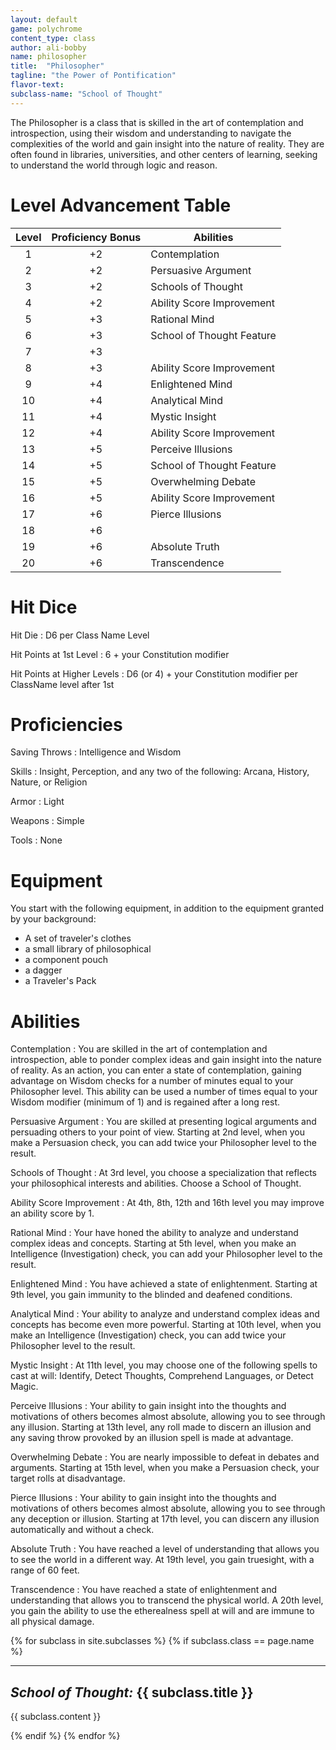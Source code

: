 ```yaml
---
layout: default
game: polychrome
content_type: class
author: ali-bobby
name: philosopher
title:  "Philosopher"
tagline: "the Power of Pontification"
flavor-text:
subclass-name: "School of Thought"
---
```


The Philosopher is a class that is skilled in the art of contemplation and introspection, using their wisdom and understanding to navigate the complexities of the world and gain insight into the nature of reality. They are often found in libraries, universities, and other centers of learning, seeking to understand the world through logic and reason.

# Level Advancement Table

|Level |Proficiency Bonus   |	Abilities                 |
|:-----:|:-----------------:|---------------------------|
|1      |	+2                | Contemplation             |
|2      |	+2                |	Persuasive Argument       |
|3      |	+2                |	Schools of Thought        |
|4      |	+2                |	Ability Score Improvement |
|5      |	+3                |	Rational Mind             |
|6      |	+3                |	School of Thought Feature |
|7      |	+3                |	                          |
|8      |	+3                | Ability Score Improvement |
|9      |	+4                |	Enlightened Mind          |
|10     |	+4                |	Analytical Mind           |
|11     |	+4                |	Mystic Insight            |
|12     |	+4                |	Ability Score Improvement |
|13     |	+5                |	Perceive Illusions        |
|14     |	+5                |	School of Thought Feature |
|15     |	+5                |	Overwhelming Debate       |
|16     |	+5                |	Ability Score Improvement |
|17     |	+6                |	Pierce Illusions          |
|18     |	+6                |	                          |
|19     |	+6                |	Absolute Truth            |
|20     |	+6                |	Transcendence             |

# Hit Dice
Hit Die
: D6 per Class Name Level

Hit Points at 1st Level
: 6 + your Constitution modifier

Hit Points at Higher Levels
: D6 (or 4) + your Constitution modifier per ClassName level after 1st

# Proficiencies

Saving Throws
: Intelligence and Wisdom

Skills
: Insight, Perception, and any two of the following: Arcana, History, Nature, or Religion

Armor
: Light

Weapons
: Simple

Tools
: None


# Equipment
You start with the following equipment, in addition to the equipment granted by your background:
- A set of traveler's clothes
- a small library of philosophical
- a component pouch
- a dagger
- a Traveler's Pack

# Abilities

Contemplation
: You are skilled in the art of contemplation and introspection, able to ponder complex ideas and gain insight into the nature of reality. As an action, you can enter a state of contemplation, gaining advantage on Wisdom checks for a number of minutes equal to your Philosopher level. This ability can be used a number of times equal to your Wisdom modifier (minimum of 1) and is regained after a long rest.

Persuasive Argument
: You are skilled at presenting logical arguments and persuading others to your point of view. Starting at 2nd level, when you make a Persuasion check, you can add twice your Philosopher level to the result.

Schools of Thought
: At 3rd level, you choose a specialization that reflects your philosophical interests and abilities. Choose a School of Thought.

Ability Score Improvement
: At 4th, 8th, 12th and 16th level you may improve an ability score by 1.

Rational Mind
: Your have honed the ability to analyze and understand complex ideas and concepts. Starting at 5th level, when you make an Intelligence (Investigation) check, you can add your Philosopher level to the result.

Enlightened Mind
: You have achieved a state of enlightenment. Starting at 9th level, you gain immunity to the blinded and deafened conditions.

Analytical Mind
: Your ability to analyze and understand complex ideas and concepts has become even more powerful. Starting at 10th level, when you make an Intelligence (Investigation) check, you can add twice your Philosopher level to the result.

Mystic Insight
: At 11th level, you may choose one of the following spells to cast at will: Identify, Detect Thoughts, Comprehend Languages, or Detect Magic.

Perceive Illusions
: Your ability to gain insight into the thoughts and motivations of others becomes almost absolute, allowing you to see through any illusion. Starting at 13th level, any roll made to discern an illusion and any saving throw provoked by an illusion spell is made at advantage.

Overwhelming Debate
: You are nearly impossible to defeat in debates and arguments. Starting at 15th level, when you make a Persuasion check, your target rolls at disadvantage.

Pierce Illusions
: Your ability to gain insight into the thoughts and motivations of others becomes almost absolute, allowing you to see through any deception or illusion. Starting at 17th level, you can discern any illusion automatically and without a check.

Absolute Truth
: You have reached a level of understanding that allows you to see the world in a different way. At 19th level, you gain truesight, with a range of 60 feet.

Transcendence
: You have reached a state of enlightenment and understanding that allows you to transcend the physical world. A 20th level, you gain the ability to use the etherealness spell at will and are immune to all physical damage.


{% for subclass in site.subclasses %}
{% if subclass.class == page.name %}

---

## *School of Thought:* {{ subclass.title }}
{{ subclass.content }}

{% endif %}
{% endfor %}
